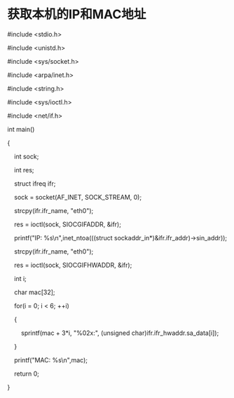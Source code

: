 # 获取本机的IP和MAC地址

#include <stdio.h>

#include <unistd.h>

#include <sys/socket.h>

#include <arpa/inet.h>

#include <string.h>

#include <sys/ioctl.h>

#include <net/if.h>

int main()

{

    int sock;

    int res;

    struct ifreq ifr;

    sock = socket(AF_INET, SOCK_STREAM, 0);

    strcpy(ifr.ifr_name, "eth0");

    res = ioctl(sock, SIOCGIFADDR, &ifr);

    printf("IP: %s\n",inet_ntoa(((struct sockaddr_in*)&ifr.ifr_addr)->sin_addr));

    strcpy(ifr.ifr_name, "eth0");

    res = ioctl(sock, SIOCGIFHWADDR, &ifr);

    int i;

    char mac[32];

    for(i = 0; i < 6; ++i)

    {

        sprintf(mac + 3*i, "%02x:", (unsigned char)ifr.ifr_hwaddr.sa_data[i]);

    }

    printf("MAC: %s\n",mac);

    return 0;

}
